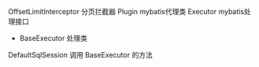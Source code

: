 OffsetLimitInterceptor  分页拦截器
Plugin  mybatis代理类
Executor mybatis处理接口
  - BaseExecutor 处理类
  
DefaultSqlSession 调用 BaseExecutor 的方法
